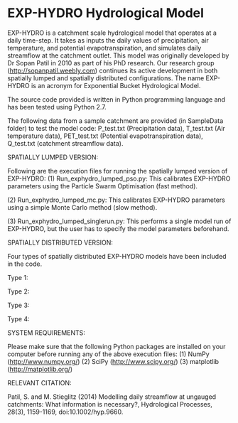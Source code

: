 # EXP-HYDRO Hydrological Model

EXP-HYDRO is a catchment scale hydrological model that operates at a daily time-step. It takes as inputs the daily values of precipitation, air temperature, and potential evapotranspiration, and simulates daily streamflow at the catchment outlet. This model was originally developed by Dr Sopan Patil in 2010 as part of his PhD research. Our research group (http://sopanpatil.weebly.com) continues its active development in both spatially lumped and spatially distributed configurations.  The name EXP-HYDRO is an acronym for Exponential Bucket Hydrological Model.

The source code provided is written in Python programming language and has been tested using Python 2.7.

The following data from a sample catchment are provided (in SampleData folder) to test the model code: P_test.txt (Precipitation data), T_test.txt (Air temperature data), PET_test.txt (Potential evapotranspiration data), Q_test.txt (catchment streamflow data).

SPATIALLY LUMPED VERSION:

Following are the execution files for running the spatially lumped version of EXP-HYDRO:
(1) Run_exphydro_lumped_pso.py: This calibrates EXP-HYDRO parameters using the Particle Swarm Optimisation (fast method).

(2) Run_exphydro_lumped_mc.py: This calibrates EXP-HYDRO parameters using a simple Monte Carlo method (slow method).

(3) Run_exphydro_lumped_singlerun.py: This performs a single model run of EXP-HYDRO, but the user has to specify the model parameters beforehand.

SPATIALLY DISTRIBUTED VERSION:

Four types of spatially distributed EXP-HYDRO models have been included in the code.

Type 1:

Type 2:

Type 3:

Type 4:

SYSTEM REQUIREMENTS:

Please make sure that the following Python packages are installed on your computer before running any of the above execution files:
(1) NumPy (http://www.numpy.org/)
(2) SciPy (http://www.scipy.org/)
(3) matplotlib (http://matplotlib.org/)

RELEVANT CITATION:

Patil, S. and M. Stieglitz (2014) Modelling daily streamflow at ungauged catchments: What information is necessary?, Hydrological Processes, 28(3), 1159-1169, doi:10.1002/hyp.9660.
